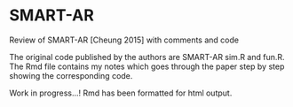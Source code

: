 # SMART-AR
Review of SMART-AR [Cheung 2015] with comments and code

The original code published by the authors are SMART-AR sim.R and fun.R. The Rmd file contains my notes which goes through the paper step by step showing the corresponding code. 

Work in progress...! Rmd has been formatted for html output. 
